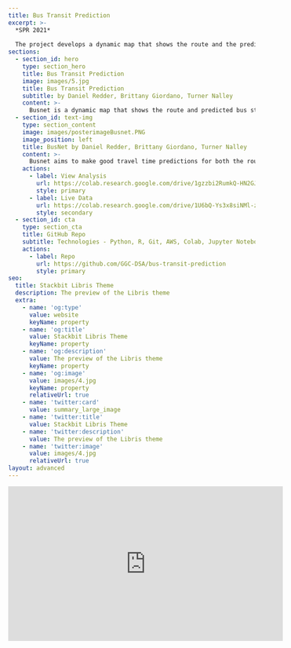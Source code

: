 ```yaml
---
title: Bus Transit Prediction
excerpt: >-
  *SPR 2021*  
  
  The project develops a dynamic map that shows the route and the predicted time of a bus arrival at a bus station. This project aims to make good travel time predictions for both route and segments of route with the bus GPS data using artificial neural networks. Good prediction helps with urban transportation planning and bus riders’ time planning.
sections:
  - section_id: hero
    type: section_hero
    title: Bus Transit Prediction
    image: images/5.jpg
    title: Bus Transit Prediction
    subtitle: by Daniel Redder, Brittany Giordano, Turner Nalley
    content: >-
      Busnet is a dynamic map that shows the route and predicted bus station arrival time of a bus. Busnet aims to make good travel time predictions for both the route and segments of the route using GPS data and a neural network 
  - section_id: text-img
    type: section_content
    image: images/posterimageBusnet.PNG
    image_position: left
    title: BusNet by Daniel Redder, Brittany Giordano, Turner Nalley
    content: >-
      Busnet aims to make good travel time predictions for both the route and segments of the route using GPS data and a neural network
    actions:
      - label: View Analysis
        url: https://colab.research.google.com/drive/1gzzbi2RumkQ-HN2GJkvz-k8B5H0zaiGB
        style: primary
      - label: Live Data
        url: https://colab.research.google.com/drive/1U6bQ-Ys3x8siNMl-zr0SpZKuEu_uifQ9?usp=sharing
        style: secondary
  - section_id: cta
    type: section_cta
    title: GitHub Repo
    subtitle: Technologies - Python, R, Git, AWS, Colab, Jupyter Notebooks, Tableau, uwsgi, nginx, tmux, cron, notepad++, AWS CLI
    actions:
      - label: Repo
        url: https://github.com/GGC-DSA/bus-transit-prediction
        style: primary
seo:
  title: Stackbit Libris Theme
  description: The preview of the Libris theme
  extra:
    - name: 'og:type'
      value: website
      keyName: property
    - name: 'og:title'
      value: Stackbit Libris Theme
      keyName: property
    - name: 'og:description'
      value: The preview of the Libris theme
      keyName: property
    - name: 'og:image'
      value: images/4.jpg
      keyName: property
      relativeUrl: true
    - name: 'twitter:card'
      value: summary_large_image
    - name: 'twitter:title'
      value: Stackbit Libris Theme
    - name: 'twitter:description'
      value: The preview of the Libris theme
    - name: 'twitter:image'
      value: images/4.jpg
      relativeUrl: true
layout: advanced
---
```

<iframe width="560" height="315" src="https://www.youtube.com/embed/8uuFIi-ghPI" frameborder="0" allow="accelerometer; autoplay; clipboard-write; encrypted-media; gyroscope; picture-in-picture" allowfullscreen></iframe>
